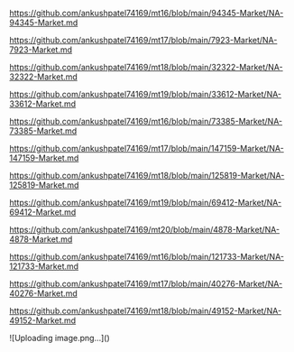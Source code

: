 <p><a href="https://github.com/ankushpatel74169/mt16/blob/main/94345-Market/NA-94345-Market.md">https://github.com/ankushpatel74169/mt16/blob/main/94345-Market/NA-94345-Market.md</a></p><p><a href="https://github.com/ankushpatel74169/mt17/blob/main/7923-Market/NA-7923-Market.md">https://github.com/ankushpatel74169/mt17/blob/main/7923-Market/NA-7923-Market.md</a></p><p><a href="https://github.com/ankushpatel74169/mt18/blob/main/32322-Market/NA-32322-Market.md">https://github.com/ankushpatel74169/mt18/blob/main/32322-Market/NA-32322-Market.md</a></p><p><a href="https://github.com/ankushpatel74169/mt19/blob/main/33612-Market/NA-33612-Market.md">https://github.com/ankushpatel74169/mt19/blob/main/33612-Market/NA-33612-Market.md</a></p><p><a href="https://github.com/ankushpatel74169/mt16/blob/main/73385-Market/NA-73385-Market.md">https://github.com/ankushpatel74169/mt16/blob/main/73385-Market/NA-73385-Market.md</a></p><p><a href="https://github.com/ankushpatel74169/mt17/blob/main/147159-Market/NA-147159-Market.md">https://github.com/ankushpatel74169/mt17/blob/main/147159-Market/NA-147159-Market.md</a></p><p><a href="https://github.com/ankushpatel74169/mt18/blob/main/125819-Market/NA-125819-Market.md">https://github.com/ankushpatel74169/mt18/blob/main/125819-Market/NA-125819-Market.md</a></p><p><a href="https://github.com/ankushpatel74169/mt19/blob/main/69412-Market/NA-69412-Market.md">https://github.com/ankushpatel74169/mt19/blob/main/69412-Market/NA-69412-Market.md</a></p><p><a href="https://github.com/ankushpatel74169/mt20/blob/main/4878-Market/NA-4878-Market.md">https://github.com/ankushpatel74169/mt20/blob/main/4878-Market/NA-4878-Market.md</a></p><p><a href="https://github.com/ankushpatel74169/mt16/blob/main/121733-Market/NA-121733-Market.md">https://github.com/ankushpatel74169/mt16/blob/main/121733-Market/NA-121733-Market.md</a></p><p><a href="https://github.com/ankushpatel74169/mt17/blob/main/40276-Market/NA-40276-Market.md">https://github.com/ankushpatel74169/mt17/blob/main/40276-Market/NA-40276-Market.md</a></p><p><a href="https://github.com/ankushpatel74169/mt18/blob/main/49152-Market/NA-49152-Market.md">https://github.com/ankushpatel74169/mt18/blob/main/49152-Market/NA-49152-Market.md</a></p>
![Uploading image.png…]()
